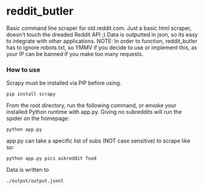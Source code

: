 # reddit_butler
Basic command line scraper for old.reddit.com. 
Just a basic html scraper, doesn't touch the dreaded Reddit API ;)
Data is outputted in json, so its easy to integrate with other applications.
NOTE: In order to function, reddit_butler has to ignore robots.txt, so YMMV if you decide to use or implement this, as your IP can be banned if you make too many requests.

### How to use
Scrapy must be installed via PIP before using.
```
pip install scrapy
```

From the root directory, run the following command, or envoke your installed Python runtime with app.py.
Giving no subreddits will run the spider on the homepage:
```
python app.py
```
app.py can take a specific list of subs (NOT case sensitive) to scrape like so:
```
python app.py pics askreddit food
```

Data is written to 
```
./output/output.jsonl
```
